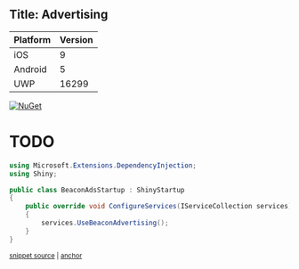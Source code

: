 Title: Advertising
---

|Platform|Version|
|--------|-------|
|iOS|9|
|Android|5|
|UWP|16299|

[![NuGet](https://img.shields.io/nuget/v/Shiny.Beacons.Advertising.svg?maxAge=2592000)](https://www.nuget.org/packages/Shiny.Beacons.Advertising/)


# TODO

<!-- snippet: BeaconAdsStartup.cs -->
<a id='snippet-BeaconAdsStartup.cs'></a>
```cs
using Microsoft.Extensions.DependencyInjection;
using Shiny;

public class BeaconAdsStartup : ShinyStartup
{
    public override void ConfigureServices(IServiceCollection services)
    {
        services.UseBeaconAdvertising();
    }
}
```
<sup><a href='/src/Snippets/BeaconAdsStartup.cs#L1-L10' title='File snippet `BeaconAdsStartup.cs` was extracted from'>snippet source</a> | <a href='#snippet-BeaconAdsStartup.cs' title='Navigate to start of snippet `BeaconAdsStartup.cs`'>anchor</a></sup>
<!-- endSnippet -->


